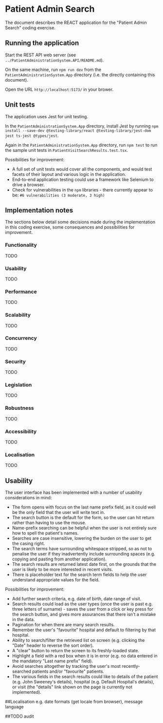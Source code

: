 # Patient Admin Search

The document describes the REACT application for the "Patient Admin Search" coding exercise.

## Running the application

Start the REST API web server (see `../PatientAdministrationSystem.API/README.md`).

On the same machine, run `npm run dev` from the `PatientAdministrationSystem.App` directory (i.e. the directly containing this document).

Open the URL `http://localhost:5173/` in your brower.

## Unit tests

The application uses Jest for unit testing.

In the `PatientAdministrationSystem.App` directory, install Jest by running `npm install --save-dev @testing-library/react @testing-library/jest-dom jest ts-jest @types/jest`.

Again in the `PatientAdministrationSystem.App` directory, run `npm test` to run the sample unit tests in `PatientVisitSearchResults.test.tsx`.

Possibilities for improvement:
* A full set of unit tests would cover all the components, and would test facets of their layout and various logic in the application.
* End-to-end application testing could use a framework like Selenium to drive a browser.
* Check for vulnerabilities in the `npm` libraries - there currently appear to be: `#6 vulnerabilities (3 moderate, 3 high)`

## Implementation notes
The sections below detail some decisions made during the implementation in this coding exercise, some consequences and possibilities for improvement.

### Functionality
TODO
### Usability

TODO

### Performance

TODO

### Scalability

TODO

### Concurrency

TODO

### Security

TODO

### Legislation

TODO

### Robustness

TODO

### Accessibility

TODO

### Localisation

TODO



## Usability
The user interface has been implemented with a number of usability considerations in mind:
* The form opens with focus on the last name prefix field, as it could well be the only field that the user will write text in.
* The search button is the default for the form, so the user can hit return rather than having to use the mouse.
* Name-prefix searching can be helpful when the user is not entirely sure how to spell the patient's names.
* Searches are case insensitive, lowering the burden on the user to get the casing right.
* The search terms have surrounding whitespace stripped, so as not to penalise the user if they inadvertently include surrounding spaces (e.g. copying and pasting from another application).
* The search results are returned latest date first, on the grounds that the user is likely to be more interested in recent visits.
* There is placeholder text for the search term fields to help the user understand appropriate values for the field.

Possibilities for improvement:
* Add further search criteria, e.g. date of birth, date range of visit.
* Search results could load as the user types (once the user is past e.g. three letters of surname) - saves the user from a click or key press for the search button, and gives more assurances that there isn't a mistake in the data.
* Pagination for when there are many search results.
* Remember the user's "favourite" hospital and default to filtering by that hospital.
* Ability to search/filter the retrieved list on screen (e.g. clicking the "Date" header to reverse the sort order).
* A "clear" button to return the screen to its freshly-loaded state.
* Highlight a field with a red box when it is in error (e.g. no data entered in the mandatory "Last name prefix" field).
* Avoid searches altogether by tracking the user's most recently-searched patients and/or "favourite" patients.
* The various fields in the search results could like to details of the patient (e.g. John Sweeney's details), hospital (e.g. Default Hospital's details), or visit (the "details" link shown on the page is currently not implemented).

##Localisation
e.g. date formats (get locale from browser), message language

##TODO audit